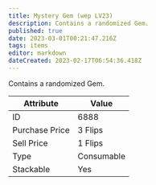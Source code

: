```yaml
---
title: Mystery Gem (wep LV23)
description: Contains a randomized Gem.
published: true
date: 2023-03-01T00:21:47.216Z
tags: items
editor: markdown
dateCreated: 2023-02-17T06:54:36.418Z
---
```


Contains a randomized Gem.

|Attribute|Value|
|-|-|
|ID|6888|
|Purchase Price|3 Flips|
|Sell Price|1 Flips|
|Type|Consumable|
|Stackable|Yes|

